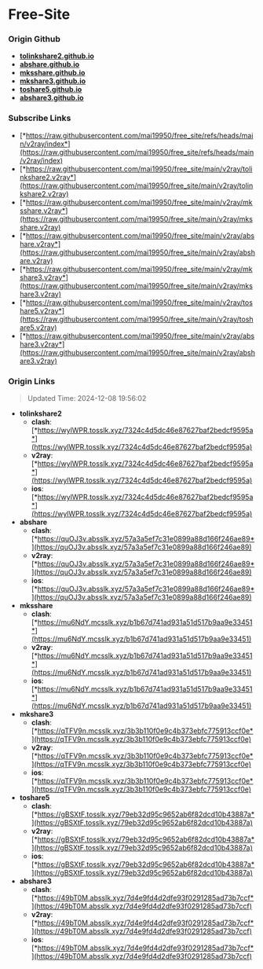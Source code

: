 # Free-Site

### Origin Github

- [**tolinkshare2.github.io**](https://github.com/tolinkshare2/tolinkshare2.github.io)
- [**abshare.github.io**](https://github.com/abshare/abshare.github.io)
- [**mksshare.github.io**](https://github.com/mksshare/mksshare.github.io)
- [**mkshare3.github.io**](https://github.com/mkshare3/mkshare3.github.io)
- [**toshare5.github.io**](https://github.com/toshare5/toshare5.github.io)
- [**abshare3.github.io**](https://github.com/abshare3/abshare3.github.io)

### Subscribe Links

- [*https://raw.githubusercontent.com/mai19950/free_site/refs/heads/main/v2ray/index*](https://raw.githubusercontent.com/mai19950/free_site/refs/heads/main/v2ray/index)
- [*https://raw.githubusercontent.com/mai19950/free_site/main/v2ray/tolinkshare2.v2ray*](https://raw.githubusercontent.com/mai19950/free_site/main/v2ray/tolinkshare2.v2ray)
- [*https://raw.githubusercontent.com/mai19950/free_site/main/v2ray/mksshare.v2ray*](https://raw.githubusercontent.com/mai19950/free_site/main/v2ray/mksshare.v2ray)
- [*https://raw.githubusercontent.com/mai19950/free_site/main/v2ray/abshare.v2ray*](https://raw.githubusercontent.com/mai19950/free_site/main/v2ray/abshare.v2ray)
- [*https://raw.githubusercontent.com/mai19950/free_site/main/v2ray/mkshare3.v2ray*](https://raw.githubusercontent.com/mai19950/free_site/main/v2ray/mkshare3.v2ray)
- [*https://raw.githubusercontent.com/mai19950/free_site/main/v2ray/toshare5.v2ray*](https://raw.githubusercontent.com/mai19950/free_site/main/v2ray/toshare5.v2ray)
- [*https://raw.githubusercontent.com/mai19950/free_site/main/v2ray/abshare3.v2ray*](https://raw.githubusercontent.com/mai19950/free_site/main/v2ray/abshare3.v2ray)

### Origin Links

> Updated Time: 2024-12-08 19:56:02

- **tolinkshare2**
  - **clash**: [*https://wylWPR.tosslk.xyz/7324c4d5dc46e87627baf2bedcf9595a*](https://wylWPR.tosslk.xyz/7324c4d5dc46e87627baf2bedcf9595a)
  - **v2ray**: [*https://wylWPR.tosslk.xyz/7324c4d5dc46e87627baf2bedcf9595a*](https://wylWPR.tosslk.xyz/7324c4d5dc46e87627baf2bedcf9595a)
  - **ios**: [*https://wylWPR.tosslk.xyz/7324c4d5dc46e87627baf2bedcf9595a*](https://wylWPR.tosslk.xyz/7324c4d5dc46e87627baf2bedcf9595a)
- **abshare**
  - **clash**: [*https://quOJ3v.absslk.xyz/57a3a5ef7c31e0899a88d166f246ae89*](https://quOJ3v.absslk.xyz/57a3a5ef7c31e0899a88d166f246ae89)
  - **v2ray**: [*https://quOJ3v.absslk.xyz/57a3a5ef7c31e0899a88d166f246ae89*](https://quOJ3v.absslk.xyz/57a3a5ef7c31e0899a88d166f246ae89)
  - **ios**: [*https://quOJ3v.absslk.xyz/57a3a5ef7c31e0899a88d166f246ae89*](https://quOJ3v.absslk.xyz/57a3a5ef7c31e0899a88d166f246ae89)
- **mksshare**
  - **clash**: [*https://mu6NdY.mcsslk.xyz/b1b67d741ad931a51d517b9aa9e33451*](https://mu6NdY.mcsslk.xyz/b1b67d741ad931a51d517b9aa9e33451)
  - **v2ray**: [*https://mu6NdY.mcsslk.xyz/b1b67d741ad931a51d517b9aa9e33451*](https://mu6NdY.mcsslk.xyz/b1b67d741ad931a51d517b9aa9e33451)
  - **ios**: [*https://mu6NdY.mcsslk.xyz/b1b67d741ad931a51d517b9aa9e33451*](https://mu6NdY.mcsslk.xyz/b1b67d741ad931a51d517b9aa9e33451)
- **mkshare3**
  - **clash**: [*https://qTFV9n.mcsslk.xyz/3b3b110f0e9c4b373ebfc775913ccf0e*](https://qTFV9n.mcsslk.xyz/3b3b110f0e9c4b373ebfc775913ccf0e)
  - **v2ray**: [*https://qTFV9n.mcsslk.xyz/3b3b110f0e9c4b373ebfc775913ccf0e*](https://qTFV9n.mcsslk.xyz/3b3b110f0e9c4b373ebfc775913ccf0e)
  - **ios**: [*https://qTFV9n.mcsslk.xyz/3b3b110f0e9c4b373ebfc775913ccf0e*](https://qTFV9n.mcsslk.xyz/3b3b110f0e9c4b373ebfc775913ccf0e)
- **toshare5**
  - **clash**: [*https://gBSXtF.tosslk.xyz/79eb32d95c9652ab6f82dcd10b43887a*](https://gBSXtF.tosslk.xyz/79eb32d95c9652ab6f82dcd10b43887a)
  - **v2ray**: [*https://gBSXtF.tosslk.xyz/79eb32d95c9652ab6f82dcd10b43887a*](https://gBSXtF.tosslk.xyz/79eb32d95c9652ab6f82dcd10b43887a)
  - **ios**: [*https://gBSXtF.tosslk.xyz/79eb32d95c9652ab6f82dcd10b43887a*](https://gBSXtF.tosslk.xyz/79eb32d95c9652ab6f82dcd10b43887a)
- **abshare3**
  - **clash**: [*https://49bT0M.absslk.xyz/7d4e9fd4d2dfe93f0291285ad73b7ccf*](https://49bT0M.absslk.xyz/7d4e9fd4d2dfe93f0291285ad73b7ccf)
  - **v2ray**: [*https://49bT0M.absslk.xyz/7d4e9fd4d2dfe93f0291285ad73b7ccf*](https://49bT0M.absslk.xyz/7d4e9fd4d2dfe93f0291285ad73b7ccf)
  - **ios**: [*https://49bT0M.absslk.xyz/7d4e9fd4d2dfe93f0291285ad73b7ccf*](https://49bT0M.absslk.xyz/7d4e9fd4d2dfe93f0291285ad73b7ccf)

